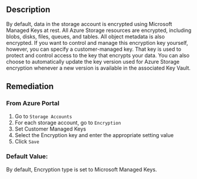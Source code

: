 ## Description

By default, data in the storage account is encrypted using Microsoft Managed Keys at rest. All Azure Storage resources are encrypted, including blobs, disks, files, queues, and tables. All object metadata is also encrypted. If you want to control and manage this encryption key yourself, however, you can specify a customer-managed key. That key is used to protect and control access to the key that encrypts your data. You can also choose to automatically update the key version used for Azure Storage encryption whenever a new version is available in the associated Key Vault.

## Remediation

### From Azure Portal

  1. Go to `Storage Accounts`
  2. For each storage account, go to `Encryption`
  3. Set Customer Managed Keys
  4. Select the Encryption key and enter the appropriate setting value
  5. Click `Save`

### Default Value:

By default, Encryption type is set to Microsoft Managed Keys.
